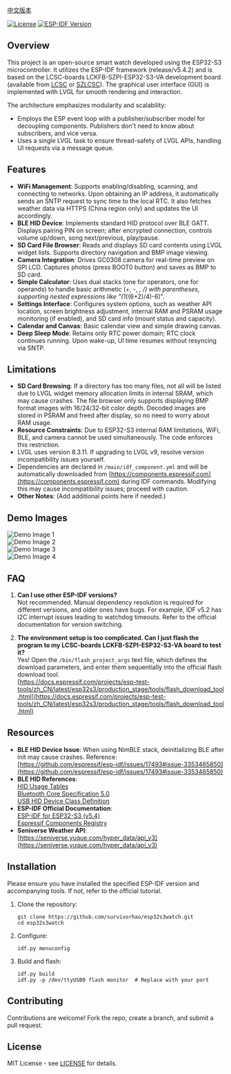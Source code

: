 [中文版本](/README_CN.md)

[![License](https://img.shields.io/badge/license-MIT-blue.svg)](LICENSE)
[![ESP-IDF Version](https://img.shields.io/badge/ESP--IDF-release%2Fv5.4.2-green.svg)](https://github.com/espressif/esp-idf)

## Overview

This project is an open-source smart watch developed using the ESP32-S3 microcontroller. It utilizes the ESP-IDF framework (release/v5.4.2) and is based on the LCSC-boards LCKFB-SZPI-ESP32-S3-VA development board (available from [LCSC](https://www.lcsc.com/) or [SZLCSC](https://www.szlcsc.com/)). The graphical user interface (GUI) is implemented with LVGL for smooth rendering and interaction.

The architecture emphasizes modularity and scalability:
- Employs the ESP event loop with a publisher/subscriber model for decoupling components. Publishers don't need to know about subscribers, and vice versa.
- Uses a single LVGL task to ensure thread-safety of LVGL APIs, handling UI requests via a message queue.

## Features

- **WiFi Management**: Supports enabling/disabling, scanning, and connecting to networks. Upon obtaining an IP address, it automatically sends an SNTP request to sync time to the local RTC. It also fetches weather data via HTTPS (China region only) and updates the UI accordingly.
- **BLE HID Device**: Implements standard HID protocol over BLE GATT. Displays pairing PIN on screen; after encrypted connection, controls volume up/down, song next/previous, play/pause.
- **SD Card File Browser**: Reads and displays SD card contents using LVGL widget lists. Supports directory navigation and BMP image viewing.
- **Camera Integration**: Drives GC0308 camera for real-time preview on SPI LCD. Captures photos (press BOOT0 button) and saves as BMP to SD card.
- **Simple Calculator**: Uses dual stacks (one for operators, one for operands) to handle basic arithmetic (+, -, *, /) with parentheses, supporting nested expressions like "(1*((6+2)/4)-6)".
- **Settings Interface**: Configures system options, such as weather API location, screen brightness adjustment, internal RAM and PSRAM usage monitoring (if enabled), and SD card info (mount status and capacity).
- **Calendar and Canvas**: Basic calendar view and simple drawing canvas.
- **Deep Sleep Mode**: Retains only RTC power domain; RTC clock continues running. Upon wake-up, UI time resumes without resyncing via SNTP.

## Limitations

- **SD Card Browsing**: If a directory has too many files, not all will be listed due to LVGL widget memory allocation limits in internal SRAM, which may cause crashes. The file browser only supports displaying BMP format images with 16/24/32-bit color depth. Decoded images are stored in PSRAM and freed after display, so no need to worry about RAM usage.
- **Resource Constraints**: Due to ESP32-S3 internal RAM limitations, WiFi, BLE, and camera cannot be used simultaneously. The code enforces this restriction.
- LVGL uses version 8.3.11. If upgrading to LVGL v9, resolve version incompatibility issues yourself.
- Dependencies are declared in `/main/idf_component.yml` and will be automatically downloaded from [https://components.espressif.com](https://components.espressif.com) during IDF commands. Modifying this may cause incompatibility issues; proceed with caution.
- **Other Notes**: (Add additional points here if needed.)

## Demo Images

![Demo Image 1](asset/demo1.jpg)  
![Demo Image 2](asset/demo2.jpg)  
![Demo Image 3](asset/demo3.jpg)  
![Demo Image 4](asset/demo4.jpg)

## FAQ

1. **Can I use other ESP-IDF versions?**  
   Not recommended. Manual dependency resolution is required for different versions, and older ones have bugs. For example, IDF v5.2 has I2C interrupt issues leading to watchdog timeouts. Refer to the official documentation for version switching.

2. **The environment setup is too complicated. Can I just flash the program to my LCSC-boards LCKFB-SZPI-ESP32-S3-VA board to test it?**  
   Yes! Open the `/bin/flash_project_args` text file, which defines the download parameters, and enter them sequentially into the official flash download tool.  
   [https://docs.espressif.com/projects/esp-test-tools/zh_CN/latest/esp32s3/production_stage/tools/flash_download_tool.html](https://docs.espressif.com/projects/esp-test-tools/zh_CN/latest/esp32s3/production_stage/tools/flash_download_tool.html)

## Resources

- **BLE HID Device Issue**: When using NimBLE stack, deinitializing BLE after init may cause crashes. Reference:  
  [https://github.com/espressif/esp-idf/issues/17493#issue-3353465850](https://github.com/espressif/esp-idf/issues/17493#issue-3353465850)
- **BLE HID References**:  
  [HID Usage Tables](https://usb.org/document-library/hid-usage-tables-16)  
  [Bluetooth Core Specification 5.0](https://www.bluetooth.com/specifications/specs/core-specification-5-0/)  
  [USB HID Device Class Definition](https://www.usb.org/document-library/device-class-definition-hid-111)
- **ESP-IDF Official Documentation**:  
  [ESP-IDF for ESP32-S3 (v5.4)](https://docs.espressif.com/projects/esp-idf/zh_CN/release-v5.4/esp32s3/index.html)  
  [Espressif Components Registry](https://components.espressif.com/)
- **Seniverse Weather API**:  
  [https://seniverse.yuque.com/hyper_data/api_v3](https://seniverse.yuque.com/hyper_data/api_v3)

## Installation

Please ensure you have installed the specified ESP-IDF version and accompanying tools. If not, refer to the official tutorial.

1. Clone the repository:  
   ```
   git clone https://github.com/survivorhao/esp32s3watch.git
   cd esp32s3watch
   ```

2. Configure:  
   ```
   idf.py menuconfig
   ```

3. Build and flash:  
   ```
   idf.py build
   idf.py -p /dev/ttyUSB0 flash monitor  # Replace with your port
   ```

## Contributing

Contributions are welcome! Fork the repo, create a branch, and submit a pull request.

## License

MIT License - see [LICENSE](LICENSE) for details.
